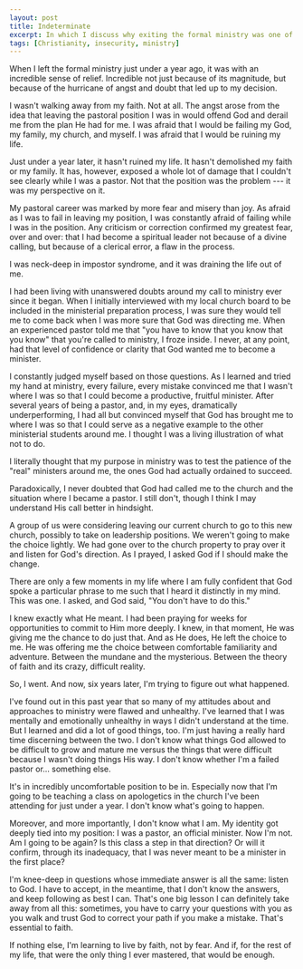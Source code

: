 ```yaml
---
layout: post
title: Indeterminate
excerpt: In which I discuss why exiting the formal ministry was one of the best decisions I've made.
tags: [Christianity, insecurity, ministry]
---
```


When I left the formal ministry just under a year ago, it was with an incredible sense of relief. Incredible not just because of its magnitude, but because of the hurricane of angst and doubt that led up to my decision.

I wasn't walking away from my faith. Not at all. The angst arose from the idea that leaving the pastoral position I was in would offend God and derail me from the plan He had for me. I was afraid that I would be failing my God, my family, my church, and myself. I was afraid that I would be ruining my life.

Just under a year later, it hasn't ruined my life. It hasn't demolished my faith or my family. It has, however, exposed a whole lot of damage that I couldn't see clearly while I was a pastor. Not that the position was the problem --- it was my perspective on it.

My pastoral career was marked by more fear and misery than joy. As afraid as I was to fail in leaving my position, I was constantly afraid of failing while I was in the position. Any criticism or correction confirmed my greatest fear, over and over: that I had become a spiritual leader not because of a divine calling, but because of a clerical error, a flaw in the process.

I was neck-deep in impostor syndrome, and it was draining the life out of me.

I had been living with unanswered doubts around my call to ministry ever since it began. When I initially interviewed with my local church board to be included in the ministerial preparation process, I was sure they would tell me to come back when I was more sure that God was directing me. When an experienced pastor told me that "you have to know that you know that you know" that you're called to ministry, I froze inside. I never, at any point, had that level of confidence or clarity that God wanted me to become a minister.

I constantly judged myself based on those questions. As I learned and tried my hand at ministry, every failure, every mistake convinced me that I wasn't where I was so that I could become a productive, fruitful minister. After several years of being a pastor, and, in my eyes, dramatically underperforming, I had all but convinced myself that God has brought me to where I was so that I could serve as a negative example to the other ministerial students around me. I thought I was a living illustration of what not to do.

I literally thought that my purpose in ministry was to test the patience of the "real" ministers around me, the ones God had actually ordained to succeed.

Paradoxically, I never doubted that God had called me to the church and the situation where I became a pastor. I still don't, though I think I may understand His call better in hindsight.

A group of us were considering leaving our current church to go to this new church, possibly to take on leadership positions. We weren't going to make the choice lightly. We had gone over to the church property to pray over it and listen for God's direction. As I prayed, I asked God if I should make the change.

There are only a few moments in my life where I am fully confident that God spoke a particular phrase to me such that I heard it distinctly in my mind. This was one. I asked, and God said, "You don't have to do this."

I knew exactly what He meant. I had been praying for weeks for opportunities to commit to Him more deeply. I knew, in that moment, He was giving me the chance to do just that. And as He does, He left the choice to me. He was offering me the choice between comfortable familiarity and adventure. Between the mundane and the mysterious. Between the theory of faith and its crazy, difficult reality.

So, I went. And now, six years later, I'm trying to figure out what happened.

I've found out in this past year that so many of my attitudes about and approaches to ministry were flawed and unhealthy. I've learned that I was mentally and emotionally unhealthy in ways I didn't understand at the time. But I learned and did a lot of good things, too. I'm just having a really hard time discerning between the two. I don't know what things God allowed to be difficult to grow and mature me versus the things that were difficult because I wasn't doing things His way. I don't know whether I'm a failed pastor or… something else.

It's in incredibly uncomfortable position to be in. Especially now that I'm going to be teaching a class on apologetics in the church I've been attending for just under a year. I don't know what's going to happen.

Moreover, and more importantly, I don't know what I am. My identity got deeply tied into my position: I was a pastor, an official minister. Now I'm not. Am I going to be again? Is this class a step in that direction? Or will it confirm, through its inadequacy, that I was never meant to be a minister in the first place?

I'm knee-deep in questions whose immediate answer is all the same: listen to God. I have to accept, in the meantime, that I don't know the answers, and keep following as best I can. That's one big lesson I can definitely take away from all this: sometimes, you have to carry your questions with you as you walk and trust God to correct your path if you make a mistake. That's essential to faith.

If nothing else, I'm learning to live by faith, not by fear. And if, for the rest of my life, that were the only thing I ever mastered, that would be enough.

